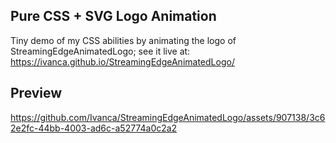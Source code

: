 ## Pure CSS + SVG Logo Animation
Tiny demo of my CSS abilities by animating the logo of StreamingEdgeAnimatedLogo; see it live at: https://ivanca.github.io/StreamingEdgeAnimatedLogo/

## Preview 
https://github.com/Ivanca/StreamingEdgeAnimatedLogo/assets/907138/3c62e2fc-44bb-4003-ad6c-a52774a0c2a2

